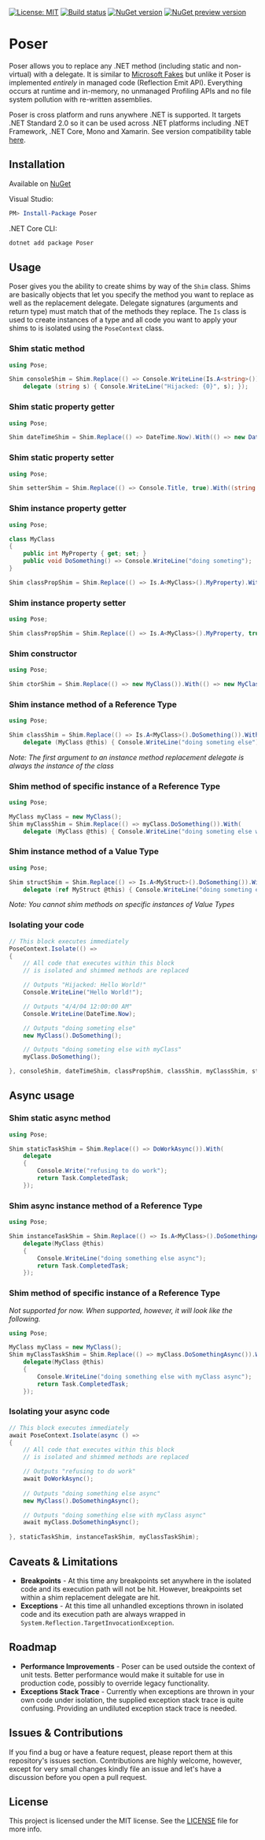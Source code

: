 [![License: MIT](https://img.shields.io/badge/license-MIT-green.svg)](LICENSE)
[![Build status](https://dev.azure.com/palmund/Pose/_apis/build/status/Pose-CI?branchName=master&Label=build)](https://dev.azure.com/palmund/Pose/_build/latest?definitionId=12)
[![NuGet version](https://img.shields.io/nuget/v/Poser?logo=nuget)](https://www.nuget.org/packages/Poser)
[![NuGet preview version](https://img.shields.io/nuget/vpre/Poser?logo=nuget)](https://www.nuget.org/packages/Poser)

# Poser

Poser allows you to replace any .NET method (including static and non-virtual) with a delegate. It is similar to [Microsoft Fakes](https://msdn.microsoft.com/en-us/library/hh549175.aspx) but unlike it Poser is implemented _entirely_ in managed code (Reflection Emit API). Everything occurs at runtime and in-memory, no unmanaged Profiling APIs and no file system pollution with re-written assemblies.

Poser is cross platform and runs anywhere .NET is supported. It targets .NET Standard 2.0 so it can be used across .NET platforms including .NET Framework, .NET Core, Mono and Xamarin. See version compatibility table [here](https://docs.microsoft.com/en-us/dotnet/standard/net-standard).

## Installation

Available on [NuGet](https://www.nuget.org/packages/Poser/)

Visual Studio:

```powershell
PM> Install-Package Poser
```

.NET Core CLI:

```bash
dotnet add package Poser
```

## Usage

Poser gives you the ability to create shims by way of the `Shim` class. Shims are basically objects that let you specify the method you want to replace as well as the replacement delegate. Delegate signatures (arguments and return type) must match that of the methods they replace. The `Is` class is used to create instances of a type and all code you want to apply your shims to is isolated using the `PoseContext` class.


### Shim static method

```csharp
using Pose;

Shim consoleShim = Shim.Replace(() => Console.WriteLine(Is.A<string>())).With(
    delegate (string s) { Console.WriteLine("Hijacked: {0}", s); });
```

### Shim static property getter

```csharp
using Pose;

Shim dateTimeShim = Shim.Replace(() => DateTime.Now).With(() => new DateTime(2004, 4, 4));
```

### Shim static property setter

```csharp
using Pose;

Shim setterShim = Shim.Replace(() => Console.Title, true).With((string title) => { Console.Title = "My Title"; });
```

### Shim instance property getter

```csharp
using Pose;

class MyClass
{
    public int MyProperty { get; set; }
    public void DoSomething() => Console.WriteLine("doing someting");
}

Shim classPropShim = Shim.Replace(() => Is.A<MyClass>().MyProperty).With((MyClass @this) => 100);
```

### Shim instance property setter

```csharp
using Pose;

Shim classPropShim = Shim.Replace(() => Is.A<MyClass>().MyProperty, true).With((MyClass @this, int prop) => { @this.MyProperty = prop * 10; });
```

### Shim constructor

```csharp
using Pose;

Shim ctorShim = Shim.Replace(() => new MyClass()).With(() => new MyClass() { MyProperty = 10 });
```

### Shim instance method of a Reference Type

```csharp
using Pose;

Shim classShim = Shim.Replace(() => Is.A<MyClass>().DoSomething()).With(
    delegate (MyClass @this) { Console.WriteLine("doing someting else"); });
```

_Note: The first argument to an instance method replacement delegate is always the instance of the class_

### Shim method of specific instance of a Reference Type

```csharp
using Pose;

MyClass myClass = new MyClass();
Shim myClassShim = Shim.Replace(() => myClass.DoSomething()).With(
    delegate (MyClass @this) { Console.WriteLine("doing someting else with myClass"); });
```

### Shim instance method of a Value Type

```csharp
using Pose;

Shim structShim = Shim.Replace(() => Is.A<MyStruct>().DoSomething()).With(
    delegate (ref MyStruct @this) { Console.WriteLine("doing someting else"); });
```

_Note: You cannot shim methods on specific instances of Value Types_

### Isolating your code

```csharp
// This block executes immediately
PoseContext.Isolate(() =>
{
    // All code that executes within this block
    // is isolated and shimmed methods are replaced

    // Outputs "Hijacked: Hello World!"
    Console.WriteLine("Hello World!");

    // Outputs "4/4/04 12:00:00 AM"
    Console.WriteLine(DateTime.Now);

    // Outputs "doing someting else"
    new MyClass().DoSomething();

    // Outputs "doing someting else with myClass"
    myClass.DoSomething();

}, consoleShim, dateTimeShim, classPropShim, classShim, myClassShim, structShim);
```

## Async usage
### Shim static async method
```csharp
using Pose;

Shim staticTaskShim = Shim.Replace(() => DoWorkAsync()).With(
    delegate
    {
        Console.Write("refusing to do work");
        return Task.CompletedTask;
    });
```

### Shim async instance method of a Reference Type
```csharp
using Pose;

Shim instanceTaskShim = Shim.Replace(() => Is.A<MyClass>().DoSomethingAsync()).With(
    delegate(MyClass @this)
    {
        Console.WriteLine("doing something else async");
        return Task.CompletedTask;
    });
```

### Shim method of specific instance of a Reference Type
_Not supported for now. When supported, however, it will look like the following._

```csharp
using Pose;

MyClass myClass = new MyClass();
Shim myClassTaskShim = Shim.Replace(() => myClass.DoSomethingAsync()).With(
    delegate(MyClass @this)
    {
        Console.WriteLine("doing something else with myClass async");
        return Task.CompletedTask;
    });
```

### Isolating your async code

```csharp
// This block executes immediately
await PoseContext.Isolate(async () =>
{
    // All code that executes within this block
    // is isolated and shimmed methods are replaced

    // Outputs "refusing to do work"
    await DoWorkAsync();
    
    // Outputs "doing something else async"
    new MyClass().DoSomethingAsync();

    // Outputs "doing something else with myClass async"
    await myClass.DoSomethingAsync();
    
}, staticTaskShim, instanceTaskShim, myClassTaskShim);
```
## Caveats & Limitations

* **Breakpoints** - At this time any breakpoints set anywhere in the isolated code and its execution path will not be hit. However, breakpoints set within a shim replacement delegate are hit.
* **Exceptions** - At this time all unhandled exceptions thrown in isolated code and its execution path are always wrapped in `System.Reflection.TargetInvocationException`.

## Roadmap

* **Performance Improvements** - Poser can be used outside the context of unit tests. Better performance would make it suitable for use in production code, possibly to override legacy functionality.
* **Exceptions Stack Trace** - Currently when exceptions are thrown in your own code under isolation, the supplied exception stack trace is quite confusing. Providing an undiluted exception stack trace is needed.

## Issues & Contributions

If you find a bug or have a feature request, please report them at this repository's issues section. Contributions are highly welcome, however, except for very small changes kindly file an issue and let's have a discussion before you open a pull request.

## License

This project is licensed under the MIT license. See the [LICENSE](LICENSE) file for more info.
